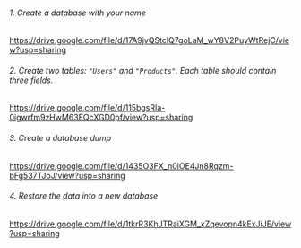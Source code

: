###### 1. Create a database with your name
https://drive.google.com/file/d/17A9jvQStclQ7goLaM_wY8V2PuyWtRejC/view?usp=sharing

###### 2. Create two tables: `"Users"` and `"Products"`. Each table should contain three fields.
https://drive.google.com/file/d/115bgsRIa-0igwrfm9zHwM63EQcXGD0pf/view?usp=sharing

###### 3. Create a database dump
https://drive.google.com/file/d/1435O3FX_n0lOE4Jn8Rqzm-bFg537TJoJ/view?usp=sharing

###### 4. Restore the data into a new database
https://drive.google.com/file/d/1tkrR3KhJTRaiXGM_xZqevopn4kExJiJE/view?usp=sharing